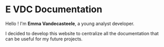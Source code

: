 
# **E VDC Documentation**

Hello ! I'm **Emma Vandecasteele**, a young analyst developer.

I decided to develop this website to centralize all the documentation
that can be useful for my future projects.
